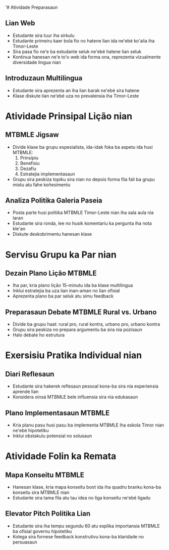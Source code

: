 '# Atividade Preparasaun

## Lian Web
- Estudante sira tuur iha sirkulu
- Estudante primeiru kaer bola fio no hatene lian ida ne'ebé ko'alia iha Timor-Leste
- Sira pasa fio ne'e ba estudante seluk ne'ebé hatene lian seluk
- Kontinua hanesan ne'e to'o web ida forma ona, reprezenta vizualmente diversidade lingua nian

## Introduzaun Multilingua
- Estudante sira aprezenta an iha lian barak ne'ebé sira hatene
- Klase diskute lian ne'ebé uza no prevalensia iha Timor-Leste

# Atividade Prinsipal Lição nian

## MTBMLE Jigsaw
- Divide klase ba grupu espesialista, ida-idak foka ba aspetu ida husi MTBMLE:
  1. Prinsipiu
  2. Benefisiu
  3. Dezafiu
  4. Estratejia implementasaun
- Grupu sira peskiza topiku sira nian no depois forma fila fali ba grupu mistu atu fahe koñesimentu

## Analiza Politika Galeria Paseia
- Posta parte husi politika MTBMLE Timor-Leste nian iha sala aula nia laran
- Estudante sira ronda, lee no husik komentariu ka pergunta iha nota kle'an
- Diskute deskobrimentu hanesan klase

# Servisu Grupu ka Par nian

## Dezain Plano Lição MTBMLE
- Iha par, kria plano lição 15-minutu ida ba klase multilingua
- Inklui estratejia ba uza lian inan-aman no lian ofisial
- Aprezenta plano ba par seluk atu simu feedback

## Preparasaun Debate MTBMLE Rural vs. Urbano
- Divide ba grupu haat: rural pro, rural kontra, urbano pro, urbano kontra
- Grupu sira peskiza no prepara argumentu ba sira nia pozisaun
- Halo debate ho estrutura

# Exersisiu Pratika Individual nian

## Diari Reflesaun
- Estudante sira hakerek reflesaun pessoal kona-ba sira nia esperiensia aprende lian
- Konsidera oinsá MTBMLE bele influensia sira nia edukasaun

## Plano Implementasaun MTBMLE
- Kria planu pasu husi pasu ba implementa MTBMLE iha eskola Timor nian ne'ebé hipotetiku
- Inklui obstakulu potensial no solusaun

# Atividade Folin ka Remata

## Mapa Konseitu MTBMLE
- Hanesan klase, kria mapa konseitu boot ida iha quadru branku kona-ba konseitu sira MTBMLE nian
- Estudante sira tama fila atu tau idea no liga konseitu ne'ebé ligadu

## Elevator Pitch Politika Lian
- Estudante sira iha tempu segundu 60 atu esplika importansia MTBMLE ba ofisial governu hipotetiku
- Kolega sira fornese feedback konstrutivu kona-ba klaridade no persuasaun
